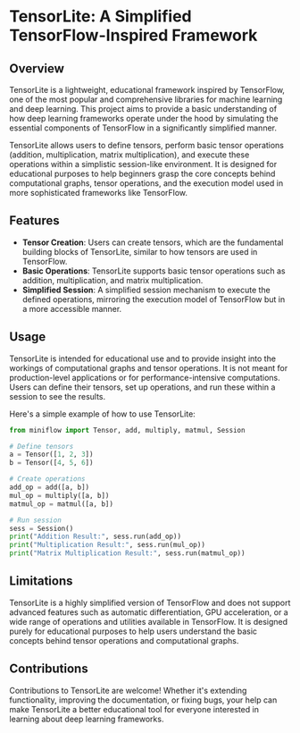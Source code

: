 # TensorLite: A Simplified TensorFlow-Inspired Framework

## Overview

TensorLite is a lightweight, educational framework inspired by TensorFlow, one of the most popular and comprehensive libraries for machine learning and deep learning. This project aims to provide a basic understanding of how deep learning frameworks operate under the hood by simulating the essential components of TensorFlow in a significantly simplified manner.

TensorLite allows users to define tensors, perform basic tensor operations (addition, multiplication, matrix multiplication), and execute these operations within a simplistic session-like environment. It is designed for educational purposes to help beginners grasp the core concepts behind computational graphs, tensor operations, and the execution model used in more sophisticated frameworks like TensorFlow.

## Features

- **Tensor Creation**: Users can create tensors, which are the fundamental building blocks of TensorLite, similar to how tensors are used in TensorFlow.
- **Basic Operations**: TensorLite supports basic tensor operations such as addition, multiplication, and matrix multiplication.
- **Simplified Session**: A simplified session mechanism to execute the defined operations, mirroring the execution model of TensorFlow but in a more accessible manner.

## Usage

TensorLite is intended for educational use and to provide insight into the workings of computational graphs and tensor operations. It is not meant for production-level applications or for performance-intensive computations. Users can define their tensors, set up operations, and run these within a session to see the results.

Here's a simple example of how to use TensorLite:

```python
from miniflow import Tensor, add, multiply, matmul, Session

# Define tensors
a = Tensor([1, 2, 3])
b = Tensor([4, 5, 6])

# Create operations
add_op = add([a, b])
mul_op = multiply([a, b])
matmul_op = matmul([a, b])

# Run session
sess = Session()
print("Addition Result:", sess.run(add_op))
print("Multiplication Result:", sess.run(mul_op))
print("Matrix Multiplication Result:", sess.run(matmul_op))
```

## Limitations

TensorLite is a highly simplified version of TensorFlow and does not support advanced features such as automatic differentiation, GPU acceleration, or a wide range of operations and utilities available in TensorFlow. It is designed purely for educational purposes to help users understand the basic concepts behind tensor operations and computational graphs.

## Contributions

Contributions to TensorLite are welcome! Whether it's extending functionality, improving the documentation, or fixing bugs, your help can make TensorLite a better educational tool for everyone interested in learning about deep learning frameworks.